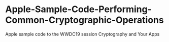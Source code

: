 # Apple-Sample-Code-Performing-Common-Cryptographic-Operations
Apple sample code to the WWDC19 session Cryptography and Your Apps
